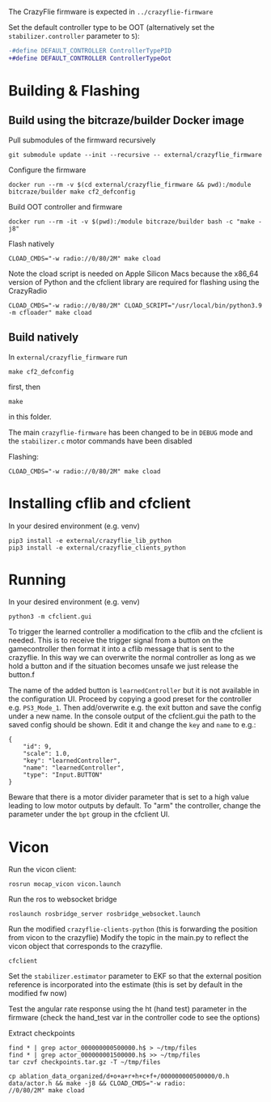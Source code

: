 The CrazyFlie firmware is expected in `../crazyflie-firmware`

Set the default controller type to be OOT (alternatively set the `stabilizer.controller` parameter to `5`):
```diff
-#define DEFAULT_CONTROLLER ControllerTypePID
+#define DEFAULT_CONTROLLER ControllerTypeOot
```


# Building & Flashing
## Build using the bitcraze/builder Docker image
Pull submodules of the firmward recursively
```
git submodule update --init --recursive -- external/crazyflie_firmware  
```

Configure the firmware
```
docker run --rm -v $(cd external/crazyflie_firmware && pwd):/module bitcraze/builder make cf2_defconfig
```

Build OOT controller and firmware
```
docker run --rm -it -v $(pwd):/module bitcraze/builder bash -c "make -j8"
```

Flash natively
```
CLOAD_CMDS="-w radio://0/80/2M" make cload
```

Note the cload script is needed on Apple Silicon Macs because the x86_64 version of Python and the cfclient library are required for flashing using the CrazyRadio

```
CLOAD_CMDS="-w radio://0/80/2M" CLOAD_SCRIPT="/usr/local/bin/python3.9 -m cfloader" make cload
```



## Build natively
In `external/crazyflie_firmware` run
```
make cf2_defconfig
```
first, then
```
make
```
in this folder.


The main `crazyflie-firmware` has been changed to be in `DEBUG` mode and the `stabilizer.c` motor commands have been disabled


Flashing:
```
CLOAD_CMDS="-w radio://0/80/2M" make cload
```

# Installing cflib and cfclient

In your desired environment (e.g. venv)

```
pip3 install -e external/crazyflie_lib_python
pip3 install -e external/crazyflie_clients_python
```

# Running
In your desired environment (e.g. venv)
```
python3 -m cfclient.gui
```

To trigger the learned controller a modification to the cflib and the cfclient is needed. This is to receive the trigger signal from a button on the gamecontroller then format it into a cflib message that is sent to the crazyflie. In this way we can overwrite the normal controller as long as we hold a button and if the situation becomes unsafe we just release the button.f

The name of the added button is `learnedController` but it is not available in the configuration UI. Proceed by copying a good preset for the controller e.g. `PS3_Mode_1`. Then add/overwrite e.g. the exit button and save the config under a new name. In the console output of the cfclient.gui the path to the saved config should be shown. Edit it and change the `key` and `name` to e.g.:
```
{
    "id": 9,
    "scale": 1.0,
    "key": "learnedController",
    "name": "learnedController",
    "type": "Input.BUTTON"
}
```

Beware that there is a motor divider parameter that is set to a high value leading to low motor outputs by default. To "arm" the controller, change the parameter under the `bpt` group in the cfclient UI.

# Vicon
Run the vicon client:
```
rosrun mocap_vicon vicon.launch
```
Run the ros to websocket bridge
```
roslaunch rosbridge_server rosbridge_websocket.launch
```
Run the modified `crazyflie-clients-python` (this is forwarding the position from vicon to the crazyflie)
Modify the topic in the main.py to reflect the vicon object that corresponds to the crazyflie.
```
cfclient
```
Set the `stabilizer.estimator` parameter to EKF so that the external position reference is incorporated into the estimate (this is set by default in the modified fw now)


Test the angular rate response using the ht (hand test) parameter in the firmware (check the hand_test var in the controller code to see the options)



Extract checkpoints

```
find * | grep actor_000000000500000.h$ > ~/tmp/files
find * | grep actor_000000001500000.h$ >> ~/tmp/files
tar czvf checkpoints.tar.gz -T ~/tmp/files
```


```
cp ablation_data_organized/d+o+a+r+h+c+f+/000000000500000/0.h data/actor.h && make -j8 && CLOAD_CMDS="-w radio:
//0/80/2M" make cload
```